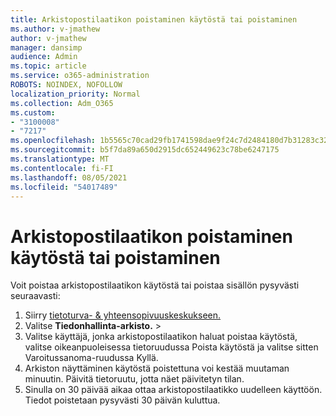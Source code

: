 ```yaml
---
title: Arkistopostilaatikon poistaminen käytöstä tai poistaminen
ms.author: v-jmathew
author: v-jmathew
manager: dansimp
audience: Admin
ms.topic: article
ms.service: o365-administration
ROBOTS: NOINDEX, NOFOLLOW
localization_priority: Normal
ms.collection: Adm_O365
ms.custom:
- "3100008"
- "7217"
ms.openlocfilehash: 1b5565c70cad29fb1741598dae9f24c7d2484180d7b31283c32894fa3c16139d
ms.sourcegitcommit: b5f7da89a650d2915dc652449623c78be6247175
ms.translationtype: MT
ms.contentlocale: fi-FI
ms.lasthandoff: 08/05/2021
ms.locfileid: "54017489"
---
```

# <a name="disable-or-delete-an-archive-mailbox"></a>Arkistopostilaatikon poistaminen käytöstä tai poistaminen

Voit poistaa arkistopostilaatikon käytöstä tai poistaa sisällön pysyvästi seuraavasti:

1. Siirry [tietoturva- & yhteensopivuuskeskukseen.]( https://go.microsoft.com/fwlink/p/?linkid=2077143)
2. Valitse **Tiedonhallinta-arkisto.**  >  
3. Valitse käyttäjä, jonka arkistopostilaatikon haluat poistaa käytöstä, valitse  oikeanpuoleisessa tietoruudussa Poista käytöstä ja valitse sitten Varoitussanoma-ruudussa Kyllä. 
4. Arkiston näyttäminen käytöstä poistettuna voi kestää muutaman minuutin. Päivitä tietoruutu, jotta näet päivitetyn tilan.
5. Sinulla on 30 päivää aikaa ottaa arkistopostilaatikko uudelleen käyttöön. Tiedot poistetaan pysyvästi 30 päivän kuluttua.
